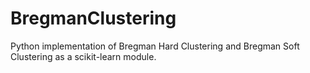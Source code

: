 # BregmanClustering
Python implementation of Bregman Hard Clustering and Bregman Soft Clustering as a scikit-learn module.
